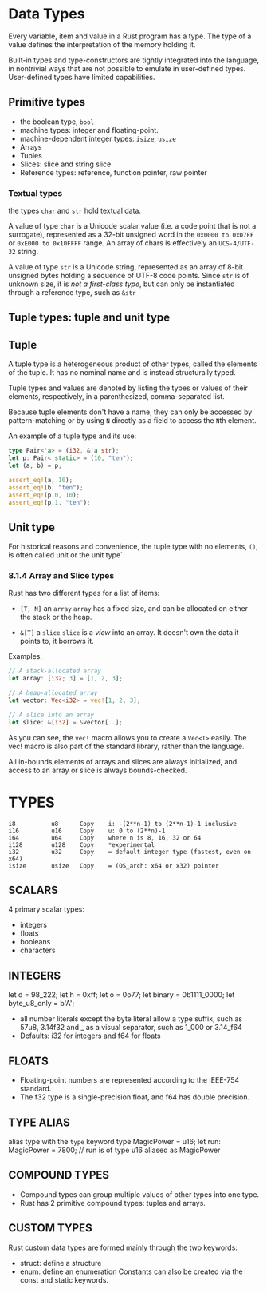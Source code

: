 # Data Types

Every variable, item and value in a Rust program has a type.
The type of a value defines the interpretation of the memory holding it.

Built-in types and type-constructors are tightly integrated into the language, 
in nontrivial ways that are not possible to emulate in user-defined types. 
User-defined types have limited capabilities.


## Primitive types
- the boolean type, `bool`
- machine types: integer and floating-point.
- machine-dependent integer types: `isize`, `usize`
- Arrays
- Tuples
- Slices: slice and string slice
- Reference types: reference, function pointer, raw pointer



### Textual types
the types `char` and `str` hold textual data.

A value of type `char` is a Unicode scalar value
(i.e. a code point that is not a surrogate),
represented as a 32-bit unsigned word in the
`0x0000 to 0xD7FF` or `0xE000 to 0x10FFFF` range.
An array of chars is effectively an `UCS-4/UTF-32` string.

A value of type `str` is a Unicode string, represented as an array of 8-bit 
unsigned bytes holding a sequence of UTF-8 code points.
Since `str` is of unknown size, it is *not a first-class type*, but can only be 
instantiated through a reference type, such as `&str`


## Tuple types: tuple and unit type

## Tuple
A tuple type is a heterogeneous product of other types, called the elements of the tuple. 
It has no nominal name and is instead structurally typed.

Tuple types and values are denoted by listing the types or values of their elements, 
respectively, in a parenthesized, comma-separated list.

Because tuple elements don't have a name, they can only be accessed by pattern-matching 
or by using `N` directly as a field to access the `N`th element.

An example of a tuple type and its use:
```rust
type Pair<'a> = (i32, &'a str);
let p: Pair<'static> = (10, "ten");
let (a, b) = p;

assert_eq!(a, 10);
assert_eq!(b, "ten");
assert_eq!(p.0, 10);
assert_eq!(p.1, "ten");
```

## Unit type
For historical reasons and convenience, the tuple type with no elements,
`()`, is often called unit or the unit type`.



### 8.1.4 Array and Slice types

Rust has two different types for a list of items:
- `[T; N]` an `array`
  `array` has a fixed size, and can be allocated on either the stack or the heap.
  
- `&[T]` a `slice`
  `slice` is a *view* into an array. It doesn't own the data it points to, it borrows it.


Examples:  
```rust
// A stack-allocated array
let array: [i32; 3] = [1, 2, 3];

// A heap-allocated array
let vector: Vec<i32> = vec![1, 2, 3];

// A slice into an array
let slice: &[i32] = &vector[..];
```

As you can see, the `vec!` macro allows you to create a `Vec<T>` easily. The vec! macro 
is also part of the standard library, rather than the language.

All in-bounds elements of arrays and slices are always initialized, and access to an 
array or slice is always bounds-checked.


# TYPES

```
i8          u8      Copy    i: -(2**n-1) to (2**n-1)-1 inclusive
i16         u16     Copy    u: 0 to (2**n)-1
i64         u64     Copy    where n is 8, 16, 32 or 64
i128        u128    Copy    *experimental
i32         u32     Copy    = default integer type (fastest, even on x64)
isize       usize   Copy    = (OS_arch: x64 or x32) pointer
```


## SCALARS
4 primary scalar types:
- integers
- floats
- booleans
- characters


## INTEGERS
let d = 98_222;
let h = 0xff;
let o = 0o77;
let binary = 0b1111_0000;
let byte_u8_only = b'A';

- all number literals except the byte literal allow a type suffix,
  such as 57u8, 3.14f32 and _ as a visual separator,
  such as 1_000 or 3.14_f64
- Defaults: i32 for integers and f64 for floats


## FLOATS
- Floating-point numbers are represented according to the IEEE-754 standard.
- The f32 type is a single-precision float, and f64 has double precision.


## TYPE ALIAS
alias type with the `type` keyword
type MagicPower = u16;
let run: MagicPower = 7800;
// run is of type u16 aliased as MagicPower

## COMPOUND TYPES

- Compound types can group multiple values of other types into one type.
- Rust has 2 primitive compound types: tuples and arrays.


## CUSTOM TYPES

Rust custom data types are formed mainly through the two keywords:
- struct: define a structure
- enum: define an enumeration
Constants can also be created via the const and static keywords.

